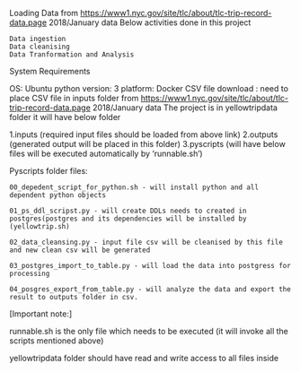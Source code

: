 

Loading Data from https://www1.nyc.gov/site/tlc/about/tlc-trip-record-data.page 2018/January data
Below activities done in this project

    Data ingestion
    Data cleanising
    Data Tranformation and Analysis

System Requirements

OS: Ubuntu
python version: 3
platform: Docker
CSV file download : need to place CSV file in inputs folder from https://www1.nyc.gov/site/tlc/about/tlc-trip-record-data.page 2018/January data
The project is in yellowtripdata folder it will have below folder

1.inputs (required input files should be loaded from above link)
2.outputs (generated output will be placed in this folder)
3.pyscripts (will have below files will be executed automatically by ‘runnable.sh’)

Pyscripts folder files:

    00_depedent_script_for_python.sh - will install python and all dependent python objects

    01_ps_ddl_scripst.py - will create DDLs needs to created in postgres(postgres and its dependencies will be installed by (yellowtrip.sh)

    02_data_cleansing.py - input file csv will be cleanised by this file and new clean csv will be generated

    03_postgres_import_to_table.py - will load the data into postgress for processing

    04_posgres_export_from_table.py - will analyze the data and export the result to outputs folder in csv.

[Important note:]

runnable.sh is the only file which needs to be executed (it will invoke all the scripts mentioned above)

yellowtripdata folder should have read and write access to all files inside

